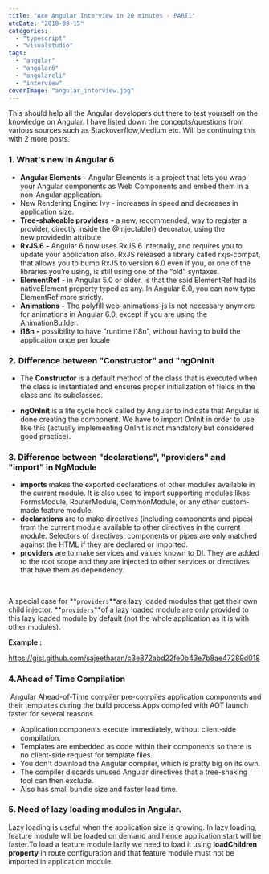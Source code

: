 ```yaml
---
title: "Ace Angular Interview in 20 minutes - PART1"
utcDate: "2018-09-15"
categories: 
  - "typescript"
  - "visualstudio"
tags: 
  - "angular"
  - "angular6"
  - "angularcli"
  - "interview"
coverImage: "angular_interview.jpg"
---
```


This should help all the Angular developers out there to test yourself on the knowledge on Angular. I have listed down the concepts/questions from various sources such as Stackoverflow,Medium etc. Will be continuing this with 2 more posts.

### **1\. What's new in Angular 6**

- **Angular Elements** **-** Angular Elements is a project that lets you wrap your Angular components as Web Components and embed them in a non-Angular application.
- New Rendering Engine: Ivy - increases in speed and decreases in application size.
- **Tree-shakeable providers** **-** a new, recommended, way to register a provider, directly inside the @Injectable() decorator, using the new providedIn attribute
- **RxJS 6** **-** Angular 6 now uses RxJS 6 internally, and requires you to update your application also. RxJS released a library called rxjs-compat, that allows you to bump RxJS to version 6.0 even if you, or one of the libraries you’re using, is still using one of the “old” syntaxes.
- **ElementRef** **-** in Angular 5.0 or older, is that the said ElementRef had its nativeElement property typed as any. In Angular 6.0, you can now type ElementRef more strictly.
- **Animations** **-** The polyfill web-animations-js is not necessary anymore for animations in Angular 6.0, except if you are using the AnimationBuilder.
- **i18n** **-** possibility to have “runtime i18n”, without having to build the application once per locale

### **2.** **Difference between "Constructor" and "ngOnInit**

- The **Constructor** is a default method of the class that is executed when the class is instantiated and ensures proper initialization of fields in the class and its subclasses.

- **ngOnInit** is a life cycle hook called by Angular to indicate that Angular is done creating the component. We have to import OnInit in order to use like this (actually implementing OnInit is not mandatory but considered good practice).

### **3\. Difference between "declarations", "providers" and "import" in NgModule**

- **imports** makes the exported declarations of other modules available in the current module. It is also used to import supporting modules likes FormsModule, RouterModule, CommonModule, or any other custom-made feature module.
- **declarations** are to make directives (including components and pipes) from the current module available to other directives in the current module. Selectors of directives, components or pipes are only matched against the HTML if they are declared or imported.
- **providers** are to make services and values known to DI. They are added to the root scope and they are injected to other services or directives that have them as dependency.

 

A special case for **`providers`**are lazy loaded modules that get their own child injector. **`providers`**of a lazy loaded module are only provided to this lazy loaded module by default (not the whole application as it is with other modules).

**Example :** 

https://gist.github.com/sajeetharan/c3e872abd22fe0b43e7b8ae47289d018

### 4.Ahead of Time Compilation

 Angular Ahead-of-Time compiler pre-compiles application components and their templates during the build process.Apps compiled with AOT launch faster for several reasons

- Application components execute immediately, without client-side compilation.
- Templates are embedded as code within their components so there is no client-side request for template files.
- You don't download the Angular compiler, which is pretty big on its own.
- The compiler discards unused Angular directives that a tree-shaking tool can then exclude.
- Also has small bundle size and faster load time.

### **5\. Need of lazy loading modules in Angular.**

Lazy loading is useful when the application size is growing. In lazy loading, feature module will be loaded on demand and hence application start will be faster.To load a feature module lazily we need to load it using **loadChildren property** in route configuration and that feature module must not be imported in application module.
